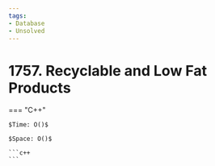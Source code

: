 ```yaml
---
tags:
- Database
- Unsolved
---
```



# 1757. Recyclable and Low Fat Products

=== "C++"

    $Time: O()$

    $Space: O()$

    ```c++
    ```